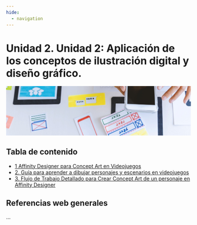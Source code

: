 ```yaml
---
hide:
  - navigation
---
```


# Unidad 2. Unidad 2: Aplicación de los conceptos de ilustración digital y diseño gráfico.
![](assets/referencias.jpg)

## Tabla de contenido

* [1 Affinity Designer para Concept Art en Videojuegos](ud2-1.md)
* [2. Guía para aprender a dibujar personajes y escenarios en videojuegos
  ](ud2-2.md)
* [3. Flujo de Trabajo Detallado para Crear Concept Art de un personaje en Affinity Designer
  ](ud2-2-1.md)


## Referencias web generales

...

